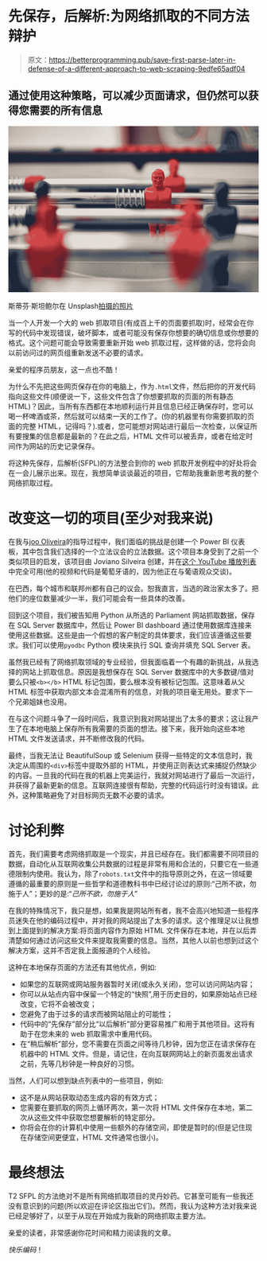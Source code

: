 # 先保存，后解析:为网络抓取的不同方法辩护

> 原文：<https://betterprogramming.pub/save-first-parse-later-in-defense-of-a-different-approach-to-web-scraping-9edfe65adf04>

## 通过使用这种策略，可以减少页面请求，但仍然可以获得您需要的所有信息

![](img/fced0a32b31e102cfeb7ee38ba406011.png)

斯蒂芬·斯坦鲍尔在 Unsplash[拍摄的照片](https://unsplash.com?utm_source=medium&utm_medium=referral)

当一个人开发一个大的 web 抓取项目(有成百上千的页面要抓取)时，经常会在你写的代码中发现错误，破坏脚本，或者可能没有保存你想要的确切信息或你想要的格式。这个问题可能会导致需要重新开始 web 抓取过程，这样做的话，您将会向以前访问过的网页组重新发送不必要的请求。

亲爱的程序员朋友，这一点也不酷！

为什么不先把这些网页保存在你的电脑上，作为`.html`文件，然后把你的开发代码指向这些文件(顺便说一下，这些文件包含了你想要抓取的页面的所有静态 HTML)？因此，当所有东西都在本地顺利运行并且信息已经正确保存时，您可以喝一杯啤酒或茶，然后就可以结束一天的工作了。(你的机器里有你需要抓取的页面的完整 HTML，记得吗？).或者，您可能想对网站进行最后一次检查，以保证所有要搜集的信息都是最新的？在此之后，HTML 文件可以被丢弃，或者在给定时间作为网站的历史记录保存。

将这种先保存，后解析(SFPL)的方法整合到你的 web 抓取开发例程中的好处将会在一会儿展示出来。现在，我想简单谈谈最近的项目，它帮助我重新思考我的整个网络抓取过程。

# **改变这一切的项目(至少对我来说)**

在我与[joo Oliveira](https://linktr.ee/joaomdeoliveira)的指导过程中，我们面临的挑战是创建一个 Power BI 仪表板，其中包含我们选择的一个立法议会的立法数据。这个项目本身受到了之前一个类似项目的启发，该项目由 Joviano Silveira 创建，并在[这个 YouTube 播放列表](https://www.youtube.com/playlist?list=PLQpSyz5rZmJr3OLXzK9DDwLU14VOpAbXh)中完全可用(他的视频和代码是葡萄牙语的，因为他正在与葡语观众交谈)。

在巴西，每个城市和联邦州都有自己的议会。恕我直言，当选的政治家太多了。把他们的座位数量减少一半，我们可能会有一些具体的改善。

回到这个项目，我们被告知用 Python 从所选的 Parliament 网站抓取数据，保存在 SQL Server 数据库中，然后让 Power BI dashboard 通过使用数据库连接来使用这些数据。这些是由一个假想的客户制定的具体要求，我们应该遵循这些要求。我们可以使用`pyodbc` Python 模块来执行 SQL 查询并填充 SQL Server 表。

虽然我已经有了网络抓取领域的专业经验，但我面临着一个有趣的新挑战，从我选择的网站上抓取信息。原因是我想保存在 SQL Server 数据库中的大多数键/值对要么只被`<b></b>` HTML 标记包围，要么根本没有被标记包围。这意味着从父 HTML 标签中获取内部文本会混淆所有的信息，对我的项目毫无用处。要求下一个兄弟姐妹也没用。

在与这个问题斗争了一段时间后，我意识到我对网站提出了太多的要求；这让我产生了在本地电脑上保存所有我需要的页面的想法。接下来，我开始向这些本地 HTML 文件发送请求，并不断修改我的代码。

最终，当我无法让 BeautifulSoup 或 Selenium 获得一些特定的文本信息时，我决定从周围的`<div>`标签中提取外部的 HTML，并使用正则表达式来捕捉仍然缺少的内容。一旦我的代码在我的机器上完美运行，我就对网站进行了最后一次运行，并获得了最新更新的信息。互联网连接很有帮助，完整的代码运行时没有错误。此外，这种策略避免了对目标网页无数不必要的请求。

# **讨论利弊**

首先，我们需要考虑网络抓取是一个现实，并且已经存在。我们都需要不同项目的数据，自动化从互联网收集公共数据的过程是非常有用和合法的，只要它在一些道德限制内使用。我认为，除了`robots.txt`文件中的指导原则之外，在这一领域要遵循的最重要的原则是一些哲学和道德教科书中已经讨论过的原则:“己所不欲，勿施于人”；更妙的是:“*己所不欲，勿施于人*”

在我的特殊情况下，我只是想，如果我是网站所有者，我不会高兴地知道一些程序员迷失在他的编码过程中，并对我的网站提出了太多的请求。这个推理足以让我想到上面提到的解决方案:将页面内容作为原始 HTML 文件保存在本地，并在以后弄清楚如何通过访问这些文件来提取我需要的信息。当然，其他人以前也想到过这个解决方案，这并不否定我上面报道的个人经验。

这种在本地保存页面的方法还有其他优点，例如:

*   如果您的互联网或网站服务器暂时关闭(或永久关闭)，您可以访问网站内容；
*   你可以从站点内容中保留一个特定的“快照”,用于历史目的，如果原始站点已经改变，它将不会被改变；
*   您避免了由于过多的请求而被网站阻止的可能性；
*   代码中的“先保存”部分比“以后解析”部分更容易推广和用于其他项目。这将有助于在您未来的 web 抓取需求中重用代码。
*   在“稍后解析”部分，您不需要在页面之间等待几秒钟，因为您正在请求保存在机器中的 HTML 文件。但是，请记住，在向互联网网站上的新页面发出请求之前，先等几秒钟是一种良好的习惯。

当然，人们可以想到缺点列表中的一些项目，例如:

*   这不是从网站获取动态生成内容的有效方式；
*   您需要在要抓取的网页上循环两次，第一次将 HTML 文件保存在本地，第二次从这些文件中获取您想要解析的特定部分。
*   你将会在你的计算机中使用一些额外的存储空间，即使是暂时的(但是记住现在存储空间更便宜，HTML 文件通常也很小)。

# **最终想法**

T2 SFPL 的方法绝对不是所有网络抓取项目的灵丹妙药。它甚至可能有一些我还没有意识到的问题(所以欢迎在评论区指出它们)。然而，我认为这种方法对我来说已经足够好了，以至于从现在开始成为我新的网络抓取主要方法。

亲爱的读者，非常感谢你花时间和精力阅读我的文章。

*快乐编码*！